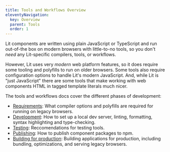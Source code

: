 ```yaml
---
title: Tools and Workflows Overview
eleventyNavigation:
  key: Overview
  parent: Tools
  order: 1
---
```


Lit components are written using plain JavaScript or TypeScript and run out-of-the box on modern browsers with little-to-no tools, so you don't _need_ any Lit-specific compilers, tools, or workflows.

However, Lit uses very _modern_ web platform features, so it does require some tooling and polyfills to run on older browsers. Some tools also require configuration options to handle Lit's modern JavaScript. And, while Lit is "just JavaScript" there are some tools that make working with web components HTML in tagged template literals much nicer.

The tools and workflows docs cover the different phases of development:

* [Requirements](/docs/tools/requirements/): What compiler options and polyfills are required for running on legacy browsers.
* [Development](/docs/tools/development/): How to set up a local dev server, linting, formatting, syntax highlighting and type-checking.
* [Testing](/docs/tools/testing/): Reccomendations for testing tools.
* [Publishing](/docs/tools/publishing/): How to publish component packages to npm.
* [Building for production](/docs/tools/production/): Building applications for production, including bundling, optimizations, and serving legacy browsers.
